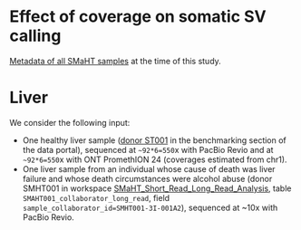 
# Effect of coverage on somatic SV calling

[Metadata of all SMaHT samples](https://docs.google.com/spreadsheets/d/11T_QpVq4XEfupEeGD9IW5oVt1our6u3KzEtP6LBEc5w/edit?usp=sharing) at the time of this study.

# Liver

We consider the following input:
* One healthy liver sample ([donor ST001](https://data.smaht.org/data/benchmarking/donor-st001#liver) in the benchmarking section of the data portal), sequenced at `~92*6=550`x  with PacBio Revio and at `~92*6=550`x with ONT PromethION 24 (coverages estimated from chr1).
* One liver sample from an individual whose cause of death was liver failure and whose death circumstances were alcohol abuse (donor SMHT001 in workspace [SMaHT_Short_Read_Long_Read_Analysis](https://app.terra.bio/#workspaces/smaht-gcc-short-read/SMaHT_Short_Read_Long_Read_Analysis/data), table `SMAHT001_collaborator_long_read`, field `sample_collaborator_id=SMHT001-3I-001A2`), sequenced at ~10x with PacBio Revio.

